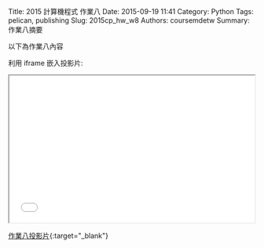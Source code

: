 Title: 2015 計算機程式 作業八
Date: 2015-09-19 11:41
Category: Python
Tags: pelican, publishing
Slug: 2015cp_hw_w8
Authors: coursemdetw
Summary: 作業八摘要

以下為作業八內容

利用 iframe 嵌入投影片:

<iframe src="40423218_cp_w8_p.html" width="500" height="300"></iframe>

[作業八投影片](40423218_cp_w8_p.html){:target="_blank"}